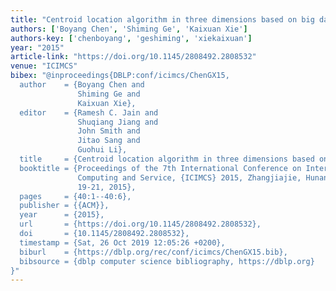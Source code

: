 ```yaml
---
title: "Centroid location algorithm in three dimensions based on big data"
authors: ['Boyang Chen', 'Shiming Ge', 'Kaixuan Xie']
authors-key: ['chenboyang', 'geshiming', 'xiekaixuan']
year: "2015"
article-link: "https://doi.org/10.1145/2808492.2808532"
venue: "ICIMCS"
bibex: "@inproceedings{DBLP:conf/icimcs/ChenGX15,
  author    = {Boyang Chen and
               Shiming Ge and
               Kaixuan Xie},
  editor    = {Ramesh C. Jain and
               Shuqiang Jiang and
               John Smith and
               Jitao Sang and
               Guohui Li},
  title     = {Centroid location algorithm in three dimensions based on big data},
  booktitle = {Proceedings of the 7th International Conference on Internet Multimedia
               Computing and Service, {ICIMCS} 2015, Zhangjiajie, Hunan, China, August
               19-21, 2015},
  pages     = {40:1--40:6},
  publisher = {{ACM}},
  year      = {2015},
  url       = {https://doi.org/10.1145/2808492.2808532},
  doi       = {10.1145/2808492.2808532},
  timestamp = {Sat, 26 Oct 2019 12:05:26 +0200},
  biburl    = {https://dblp.org/rec/conf/icimcs/ChenGX15.bib},
  bibsource = {dblp computer science bibliography, https://dblp.org}
}"
---
```

